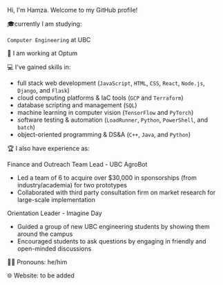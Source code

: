 Hi, I'm Hamza. Welcome to my GitHub profile!

🎓currently I am studying:

`Computer Engineering` at UBC 

💼 I am working at Optum

💻 I've gained skills in:

- full stack web development (`JavaScript`, `HTML`, `CSS`, `React`, `Node.js`, `Django`, and `Flask`)
- cloud computing platforms & IaC tools (`GCP` and `Terraform`)
- database scripting and management (`SQL`)
- machine learning in computer vision (`TensorFlow` and `PyTorch`)
- software testing & automation (`LoadRunner`, `Python`, `PowerShell`, and `batch`)
- object-oriented programming & DS&A (`C++`, `Java`, and `Python`)

🏆 I also have experience as:

Finance and Outreach Team Lead - UBC AgroBot
   - Led a team of 6 to acquire over $30,000 in sponsorships (from industry/academia) for two prototypes
   - Collaborated with third party consultation firm on market research for large-scale implementation
   
Orientation Leader - Imagine Day
   - Guided a group of new UBC engineering students by showing them around the campus 
   - Encouraged students to ask questions by engaging in friendly and open-minded discussions

🏳️‍🌈 Pronouns: he/him 

🌐 Website: to be added
